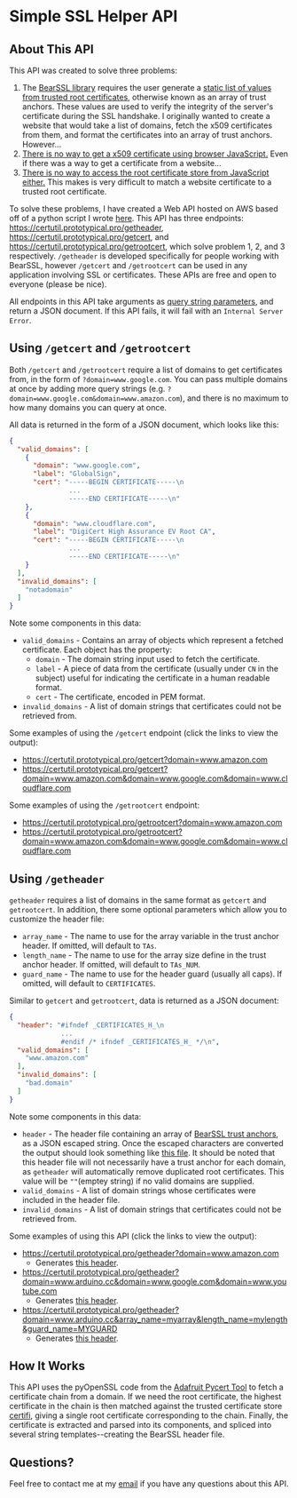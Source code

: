 # Simple SSL Helper API

## About This API

This API was created to solve three problems:
1. The [BearSSL library](https://bearssl.org/) requires the user generate a [static list of values from trusted root certificates](https://bearssl.org/api1.html#profiles), otherwise known as an array of trust anchors. These values are used to verify the integrity of the server's certificate during the SSL handshake. I originally wanted to create a website that would take a list of domains, fetch the x509 certificates from them, and format the certificates into an array of trust anchors. However...
1. [There is no way to get a x509 certificate using browser JavaScript.](https://stackoverflow.com/questions/2604399/is-there-a-way-to-get-ssl-certificate-details-using-javascript) Even if there was a way to get a certificate from a website...
1. [There is no way to access the root certificate store from JavaScript either.](https://stackoverflow.com/questions/21004645/where-is-nodes-certificate-store) This makes is very difficult to match a website certificate to a trusted root certificate.

To solve these problems, I have created a Web API hosted on AWS based off of a python script I wrote [here](https://github.com/OPEnSLab-OSU/SSLClient/tree/master/tools/pycert_bearssl). This API has three endpoints: https://certutil.prototypical.pro/getheader, https://certutil.prototypical.pro/getcert, and https://certutil.prototypical.pro/getrootcert, which solve problem 1, 2, and 3 respectively. `/getheader` is developed specifically for people working with BearSSL, however `/getcert` and `/getrootcert` can be used in any application involving SSL or certificates. These APIs are free and open to everyone (please be nice). 

All endpoints in this API take arguments as [query string parameters](https://en.wikipedia.org/wiki/Query_string), and return a JSON document. If this API fails, it will fail with an `Internal Server Error`.

## Using `/getcert` and `/getrootcert`

Both `/getcert` and `/getrootcert` require a list of domains to get certificates from, in the form of `?domain=www.google.com`. You can pass multiple domains at once by adding more query strings (e.g. `?domain=www.google.com&domain=www.amazon.com`), and there is no maximum to how many domains you can query at once.

All data is returned in the form of a JSON document, which looks like this:
```JSON
{
  "valid_domains": [
    {
      "domain": "www.google.com",
      "label": "GlobalSign",
      "cert": "-----BEGIN CERTIFICATE-----\n
               ...
               -----END CERTIFICATE-----\n"
    },
    {
      "domain": "www.cloudflare.com",
      "label": "DigiCert High Assurance EV Root CA",
      "cert": "-----BEGIN CERTIFICATE-----\n
               ...
               -----END CERTIFICATE-----\n"
    }
  ],
  "invalid_domains": [
    "notadomain"
  ]
}
```
Note some components in this data:
* `valid_domains` - Contains an array of objects which represent a fetched certificate. Each object has the property:
  * `domain` - The domain string input used to fetch the certificate.
  * `label` - A piece of data from the certificate (usually under `CN` in the subject) useful for indicating the certificate in a human readable format.
  * `cert` - The certificate, encoded in PEM format.
* `invalid_domains` - A list of domain strings that certificates could not be retrieved from.

Some examples of using the `/getcert` endpoint (click the links to view the output):
* https://certutil.prototypical.pro/getcert?domain=www.amazon.com
* https://certutil.prototypical.pro/getcert?domain=www.amazon.com&domain=www.google.com&domain=www.cloudflare.com

Some examples of using the `/getrootcert` endpoint:
* https://certutil.prototypical.pro/getrootcert?domain=www.amazon.com
* https://certutil.prototypical.pro/getrootcert?domain=www.amazon.com&domain=www.google.com&domain=www.cloudflare.com

## Using `/getheader`

`getheader` requires a list of domains in the same format as `getcert` and `getrootcert`. In addition, there some optional parameters which allow you to customize the header file:
* `array_name` - The name to use for the array variable in the trust anchor header. If omitted, will default to `TAs`.
* `length_name` - The name to use for the array size define in the trust anchor header. If omitted, will default to `TAs_NUM`.
* `guard_name` - The name to use for the header guard (usually all caps). If omitted, will default to `CERTIFICATES`.

Similar to `getcert` and `getrootcert`, data is returned as a JSON document:
```JSON
{
  "header": "#ifndef _CERTIFICATES_H_\n
             ...
             #endif /* ifndef _CERTIFICATES_H_ */\n",
  "valid_domains": [
    "www.amazon.com"
  ],
  "invalid_domains": [
    "bad.domain"
  ]
}
```
Note some components in this data:
* `header` - The header file containing an array of [BearSSL trust anchors](https://bearssl.org/api1.html#profiles), as a JSON escaped string. Once the escaped characters are converted the output should look something like [this file](./sample_headers/cert.h). It should be noted that this header file will not necessarily have a trust anchor for each domain, as `getheader` will automatically remove duplicated root certificates. This value will be `""`(emptey string) if no valid domains are supplied.
* `valid_domains` - A list of domain strings whose certificates were included in the header file.
* `invalid_domains` - A list of domain strings that certificates could not be retrieved from.

Some examples of using this API (click the links to view the output):
* https://certutil.prototypical.pro/getheader?domain=www.amazon.com
  * Generates [this header](./sample_headers/cert.h).
* https://certutil.prototypical.pro/getheader?domain=www.arduino.cc&domain=www.google.com&domain=www.youtube.com
  * Generates [this header](./sample_headers/certs_with_dupe.h).
* https://certutil.prototypical.pro/getheader?domain=www.arduino.cc&array_name=myarray&length_name=mylength&guard_name=MYGUARD
  * Generates [this header](./sample_headers/cert_with_custom.h).

## How It Works

This API uses the pyOpenSSL code from the [Adafruit Pycert Tool](https://learn.adafruit.com/introducing-the-adafruit-wiced-feather-wifi/pycert-dot-py) to fetch a certificate chain from a domain. If we need the root certificate, the highest certificate in the chain is then matched against the trusted certificate store [certifi](https://pypi.org/project/certifi/), giving a single root certificate corresponding to the chain. Finally, the certificate is extracted and parsed into its components, and spliced into several string templates--creating the BearSSL header file.

## Questions?

Feel free to contact me at my [email](mailto:noah@koontzs.com) if you have any questions about this API.